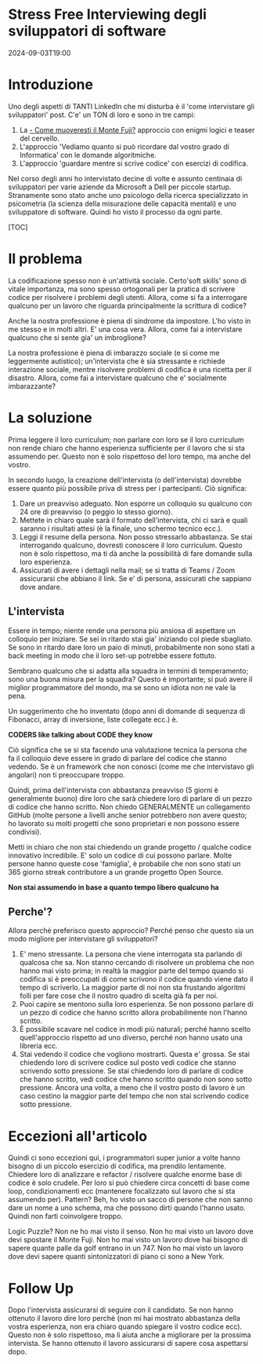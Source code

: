 # Stress Free Interviewing degli sviluppatori di software

<!--category-- Interviewing -->
<datetime class="hidden">2024-09-03T19:00</datetime>

# Introduzione

Uno degli aspetti di TANTI LinkedIn che mi disturba è il 'come intervistare gli sviluppatori' post. C'e' un TON di loro e sono in tre campi:

1. La [- Come muoveresti il Monte Fuji?](https://amzn.to/3ZbvgBp) approccio con enigmi logici e teaser del cervello.
2. L'approccio 'Vediamo quanto si può ricordare dal vostro grado di Informatica' con le domande algoritmiche.
3. L'approccio 'guardare mentre si scrive codice' con esercizi di codifica.

Nel corso degli anni ho intervistato decine di volte e assunto centinaia di sviluppatori per varie aziende da Microsoft a Dell per piccole startup. Stranamente sono stato anche uno psicologo della ricerca specializzato in psicometria (la scienza della misurazione delle capacità mentali) e uno sviluppatore di software. Quindi ho visto il processo da ogni parte.

[TOC]

# Il problema

La codificazione spesso non è un'attività sociale. Certo'soft skills' sono di vitale importanza, ma sono spesso ortogonali per la pratica di scrivere codice per risolvere i problemi degli utenti. Allora, come si fa a interrogare qualcuno per un lavoro che riguarda principalmente la scrittura di codice?

Anche la nostra professione è piena di sindrome da impostore. L'ho visto in me stesso e in molti altri. E' una cosa vera. Allora, come fai a intervistare qualcuno che si sente gia' un imbroglione?

La nostra professione è piena di imbarazzo sociale (e sì come me leggermente autistico); un'intervista che è sia stressante e richiede interazione sociale, mentre risolvere problemi di codifica è una ricetta per il disastro. Allora, come fai a intervistare qualcuno che e' socialmente imbarazzante?

# La soluzione

Prima leggere il loro curriculum; non parlare con loro se il loro curriculum non rende chiaro che hanno esperienza sufficiente per il lavoro che si sta assumendo per. Questo non è solo rispettoso del loro tempo, ma anche del vostro.

In secondo luogo, la creazione dell'intervista (o dell'intervista) dovrebbe essere quanto più possibile priva di stress per i partecipanti. Ciò significa:

1. Dare un preavviso adeguato. Non esporre un colloquio su qualcuno con 24 ore di preavviso (o peggio lo stesso giorno).
2. Mettete in chiaro quale sarà il formato dell'intervista, chi ci sarà e quali saranno i risultati attesi (è la finale, uno schermo tecnico ecc.).
3. Leggi il resume della persona. Non posso stressarlo abbastanza. Se stai interrogando qualcuno, dovresti conoscere il loro curriculum. Questo non è solo rispettoso, ma ti dà anche la possibilità di fare domande sulla loro esperienza.
4. Assicurati di avere i dettagli nella mail; se si tratta di Teams / Zoom assicurarsi che abbiano il link. Se e' di persona, assicurati che sappiano dove andare.

## L'intervista

Essere in tempo; niente rende una persona più ansiosa di aspettare un colloquio per iniziare. Se sei in ritardo stai gia' iniziando col piede sbagliato. Se sono in ritardo dare loro un paio di minuti, probabilmente non sono stati a back meeting in modo che il loro set-up potrebbe essere fottuto.

Sembrano qualcuno che si adatta alla squadra in termini di temperamento; sono una buona misura per la squadra? Questo è importante; si può avere il miglior programmatore del mondo, ma se sono un idiota non ne vale la pena.

Un suggerimento che ho inventato (dopo anni di domande di sequenza di Fibonacci, array di inversione, liste collegate ecc.) è.

**CODERS like talking about CODE they know**

Ciò significa che se si sta facendo una valutazione tecnica la persona che fa il colloquio deve essere in grado di parlare del codice che stanno vedendo.
Se è un framework che non conosci (come me che intervistavo gli angolari) non ti preoccupare troppo.

Quindi, prima dell'intervista con abbastanza preavviso (5 giorni è generalmente buono) dire loro che sarà chiedere loro di parlare di un pezzo di codice che hanno scritto. Non chiedo GENERALMENTE un collegamento GitHub (molte persone a livelli anche senior potrebbero non avere questo; ho lavorato su molti progetti che sono proprietari e non possono essere condivisi).

Metti in chiaro che non stai chiedendo un grande progetto / qualche codice innovativo incredibile. E' solo un codice di cui possono parlare. Molte persone hanno queste cose 'famiglia', è probabile che non sono stati un 365 giorno streak contributore a un grande progetto Open Source.

**Non stai assumendo in base a quanto tempo libero qualcuno ha**

## Perche'?

Allora perché preferisco questo approccio? Perché penso che questo sia un modo migliore per intervistare gli sviluppatori?

1. E' meno stressante. La persona che viene interrogata sta parlando di qualcosa che sa. Non stanno cercando di risolvere un problema che non hanno mai visto prima; in realtà la maggior parte del tempo quando si codifica si è preoccupati di come scrivono il codice quando viene dato il tempo di scriverlo.
   La maggior parte di noi non sta frustando algoritmi folli per fare cose che il nostro quadro di scelta già fa per noi.
2. Puoi capire se mentono sulla loro esperienza. Se non possono parlare di un pezzo di codice che hanno scritto allora probabilmente non l'hanno scritto.
3. È possibile scavare nel codice in modi più naturali; perché hanno scelto quell'approccio rispetto ad uno diverso, perché non hanno usato una libreria ecc.
4. Stai vedendo il codice che vogliono mostrarti. Questa e' grossa. Se stai chiedendo loro di scrivere codice sul posto vedi codice che stanno scrivendo sotto pressione. Se stai chiedendo loro di parlare di codice che hanno scritto, vedi codice che hanno scritto quando non sono sotto pressione. Ancora una volta, a meno che il vostro posto di lavoro è un caso cestino la maggior parte del tempo che non stai scrivendo codice sotto pressione.

# Eccezioni all'articolo

Quindi ci sono eccezioni qui, i programmatori super junior a volte hanno bisogno di un piccolo esercizio di codifica, ma prendilo lentamente. Chiedere loro di analizzare e refactor / risolvere qualche enorme base di codice è solo crudele.
Per loro si può chiedere circa concetti di base come loop, condizionamenti ecc (mantenere focalizzato sul lavoro che si sta assumendo per).
Pattern? Beh, ho visto un sacco di persone che non sanno dare un nome a uno schema, ma che possono dirti quando l'hanno usato. Quindi non farti coinvolgere troppo.

Logic Puzzle? Non ne ho mai visto il senso. Non ho mai visto un lavoro dove devi spostare il Monte Fuji. Non ho mai visto un lavoro dove hai bisogno di sapere quante palle da golf entrano in un 747. Non ho mai visto un lavoro dove devi sapere quanti sintonizzatori di piano ci sono a New York.

# Follow Up

Dopo l'intervista assicurarsi di seguire con il candidato. Se non hanno ottenuto il lavoro dire loro perché (non mi hai mostrato abbastanza della vostra esperienza, non era chiaro quando spiegare il vostro codice ecc).
Questo non è solo rispettoso, ma li aiuta anche a migliorare per la prossima intervista.
Se hanno ottenuto il lavoro assicurarsi di sapere cosa aspettarsi dopo.